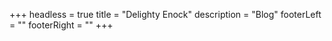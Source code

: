 +++
headless = true
title = "Delighty Enock"
description = "Blog"
footerLeft = ""
footerRight = ""
+++
